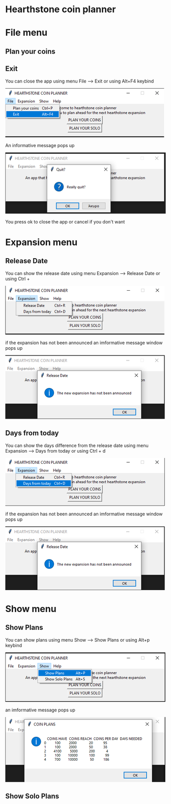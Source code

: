 # Hearthstone coin planner

# File menu

## Plan your coins

## Exit

You can close the app using menu File --> Exit or using Alt+F4 keybind

<p><img src = "doc images/file/exit menu.png" title="Close app">

An informative message pops up

<p><img src ="doc images/file/exit menu pop up.png" title="close app pop up"/> </p>

You press ok to close the app or cancel if you don't want

# Expansion menu

## Release Date

<p> You can show the release date using menu Expansion --> Release Date or using Ctrl +  </p>

<p><img src="doc images/expansion/release date menu.png" title ="release date menu">

if the expansion has not been announced an imformative message window pops up

<p><img src="doc images/expansion/release date not an.png" title="Not announced">

## Days from today

<p> You can show the days difference from the release date using menu Expansion --> Days from today or using Ctrl + d </p>

<p><img src="doc images/expansion/days from today menu.png" title ="release date menu">

if the expansion has not been announced an imformative message window pops up

<p><img src="doc images/expansion/release date not an.png" title="Not announced">

# Show menu

## Show Plans

You can show plans using menu Show --> Show Plans or using Alt+p keybind

<p><img src ="doc images/show/show plans menu.png" title="show plans menu"/></p>

an imformative message pops up

<p><img src ="doc images/show/show plans.png" title="show plans"/> </p>

## Show Solo Plans